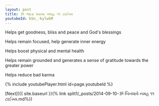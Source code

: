 ```yaml
---
layout: post
title: ૐ જાડા ધરાયા નમહ ૧૧ ટાઈમ્સ
youtubeId: bSn_-kylwkM
---
```

 
 
Helps get goodness, bliss and peace and God's blessings
 
Helps remain focused, help generate inner energy 
 
Helps boost physical and mental health 
 
Helps remain grounded and generates a sense of gratitude towards the greater power 
 
Helps reduce bad karma
 
 
 
 


{% include youtubePlayer.html id=page.youtubeId %}
 
[Next]({{ site.baseurl }}{% link  split1/_posts/2014-09-10-ૐ બિનધાવે નમહ ૧૧ ટાઈમ્સ.md%})
 
